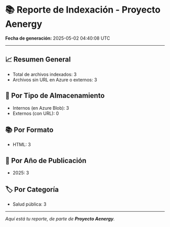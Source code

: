 # 📚 Reporte de Indexación - Proyecto Aenergy
**Fecha de generación:** 2025-05-02 04:40:08 UTC

---

## 📈 Resumen General
- Total de archivos indexados: 3
- Archivos sin URL en Azure o externos: 3

## 🔐 Por Tipo de Almacenamiento
- Internos (en Azure Blob): 3
- Externos (con URL): 0

## 📚 Por Formato
- HTML: 3

## 📅 Por Año de Publicación
- 2025: 3

## 🏷️ Por Categoría
- Salud pública: 3

---

_Aquí está tu reporte, de parte de **Proyecto Aenergy**._
